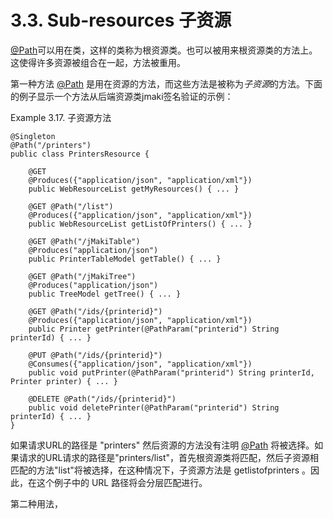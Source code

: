 3.3. Sub-resources 子资源
========================

[@Path](http://jax-rs-spec.java.net/nonav/$%7Bjaxrs.api.version%7D/apidocs/javax/ws/rs/Path.html)可以用在类，这样的类称为根资源类。也可以被用来根资源类的方法上。这使得许多资源被组合在一起，方法被重用。

第一种方法  [@Path](http://jax-rs-spec.java.net/nonav/$%7Bjaxrs.api.version%7D/apidocs/javax/ws/rs/Path.html) 是用在资源的方法，而这些方法是被称为*子资源*的方法。下面的例子显示一个方法从后端资源类jmaki签名验证的示例：

Example 3.17. 子资源方法

	@Singleton
	@Path("/printers")
	public class PrintersResource {
	 
	    @GET
	    @Produces({"application/json", "application/xml"})
	    public WebResourceList getMyResources() { ... }
	 
	    @GET @Path("/list")
	    @Produces({"application/json", "application/xml"})
	    public WebResourceList getListOfPrinters() { ... }
	 
	    @GET @Path("/jMakiTable")
	    @Produces("application/json")
	    public PrinterTableModel getTable() { ... }
	 
	    @GET @Path("/jMakiTree")
	    @Produces("application/json")
	    public TreeModel getTree() { ... }
	 
	    @GET @Path("/ids/{printerid}")
	    @Produces({"application/json", "application/xml"})
	    public Printer getPrinter(@PathParam("printerid") String printerId) { ... }
	 
	    @PUT @Path("/ids/{printerid}")
	    @Consumes({"application/json", "application/xml"})
	    public void putPrinter(@PathParam("printerid") String printerId, Printer printer) { ... }
	 
	    @DELETE @Path("/ids/{printerid}")
	    public void deletePrinter(@PathParam("printerid") String printerId) { ... }
	}

如果请求URL的路径是 "printers" 然后资源的方法没有注明 [@Path](http://jax-rs-spec.java.net/nonav/$%7Bjaxrs.api.version%7D/apidocs/javax/ws/rs/Path.html) 将被选择。如果请求的URL请求的路径是"printers/list"，首先根资源类将匹配，然后子资源相匹配的方法"list"将被选择，在这种情况下，子资源方法是 getlistofprinters 。因此，在这个例子中的 URL 路径将会分层匹配进行。

第二种用法，